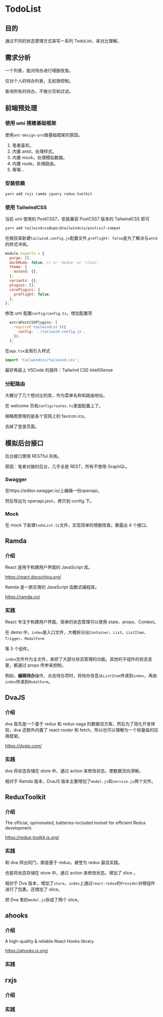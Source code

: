 # TodoList

## 目的

通过不同的状态管理方式来写一系列 TodoList，来对比理解。

## 需求分析

一个列表，能对待办进行增删改查。

仅对个人的待办列表，无权限控制。

查询所有的待办，不做分页和过滤。

## 前端预处理

### 使用 umi 搭建基础框架

使用`ant-design-pro`做基础框架的原因。

1. 笔者喜欢。
2. 内置 antd，处理样式。
3. 内置 mock，处理模拟数据。
4. 内置 route，处理路由。
5. 等等...

### 安装依赖

```sh
yarn add rxjs ramda jquery redux-toolkit
```

### 使用 TailwindCSS

当前 umi 使用的 PostCSS7，安装兼容 PostCSS7 版本的 TailwindCSS 即可

```sh
yarn add tailwindcss@npm:@tailwindcss/postcss7-compat
```

在根目录新建`tailwind.config.js`配置文件,`preflight: false`是为了解决与`antd`的样式冲突。

```js
module.exports = {
  purge: [],
  darkMode: false, // or 'media' or 'class'
  theme: {
    extend: {},
  },
  variants: {},
  plugins: [],
  corePlugins: {
    preflight: false,
  },
};
```

修改 umi 配置`config/config.ts`，增加配置项

```js
  extraPostCSSPlugins: [
    require('tailwindcss')({
      config: './tailwind.config.js',
    }),
  ],
```

在`app.tsx`全局引入样式

```js
import 'tailwindcss/tailwind.css';
```

最好再装上 VSCode 的插件：Tailwind CSS IntelliSense

### 分配路由

大概分了几个想对比的库，作为菜单名称和路由地址。

在 welcome 页和`config/routes.ts`里面配置上了。

缩略图使用的是各个官网上的 favicon.ico。

去掉了登录页面。

## 模拟后台接口

后台接口使用 RESTful 风格。

原因：笔者对接的后台，几乎全是 REST，所有不使用 GraphQL。

### Swagger

在https://editor.swagger.io/上编辑一份openapi。

然后导出为 openapi.json，拷贝到 config 下。

### Mock

在 mock 下新建`todoList.ts`文件，实现简单的增删改查。暴露出 4 个接口。

## Ramda

### 介绍

React 是用于构建用户界面的 JavaScript 库。

https://react.docschina.org/

Ramda 是一款实用的 JavaScript 函数式编程库。

https://ramda.cn/

### 实践

React 专注于构建用户界面，简单的状态管理可以使用 state、props、Context。

在 demo 中，`index`是入口文件，大概拆分出`Container`、`List`、`ListItem`、`Trigger`、`ModalForm`

等 5 个组件。

`index`文件作为主文件，承担了大部分状态管理的功能。其他的子组件的状态变更，都通过 props 传参来控制。

例如，**编辑待办**操作，点击待办项时，将待办信息从`ListItem`传递到`index`，再由`index`传递到`ModalForm`。

## DvaJS

### 介绍

dva 首先是一个基于 redux 和 redux-saga 的数据流方案，然后为了简化开发体验，dva 还额外内置了 react-router 和 fetch，所以也可以理解为一个轻量级的应用框架。

https://dvajs.com/

### 实践

dva 将状态存储在 store 中，通过 action 来修改状态，使数据流向清晰。

相对于 Ramda 版本，DvaJS 版本主要增加了`model.js`和`service.js`两个文件。

## ReduxToolkit

### 介绍

The official, opinionated, batteries-included toolset for efficient Redux development.

https://redux-toolkit.js.org/

### 实践

和 dva 师出同门，都是基于 redux。被誉为 redux 最佳实践。

也是将状态存储在 store 中，通过 action 来修改状态。增加了 slice 。

相对于 Dva 版本，增加了`store`，`index`上通过`react-redux`的`Provider`对根组件进行了包裹。还增加了 slice。

把 Dva 里的`model.js`拆成了两个 slice。

## ahooks

### 介绍

A high-quality & reliable React Hooks library.

https://ahooks.js.org/

### 实践

## rxjs

### 介绍

### 实践
